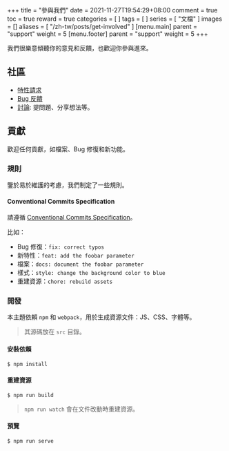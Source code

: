 +++
title = "參與我們"
date = 2021-11-27T19:54:29+08:00
comment = true
toc = true
reward = true
categories = [
]
tags = [
]
series = [
  "文檔"
]
images = []
aliases = [
  "/zh-tw/posts/get-involved"
]
[menu.main]
  parent = "support"
  weight = 5
[menu.footer]
  parent = "support"
  weight = 5
+++

我們很樂意傾聽你的意見和反饋，也歡迎你參與進來。

<!--more-->

## 社區

- [特性請求](https://github.com/razonyang/hugo-theme-bootstrap/issues/new?template=feature_request.md)
- [Bug 反饋](https://github.com/razonyang/hugo-theme-bootstrap/issues/new?template=bug_report.md)
- [討論](https://github.com/razonyang/hugo-theme-bootstrap/discussions): 提問題、分享想法等。

## 貢獻

歡迎任何貢獻，如檔案、Bug 修復和新功能。

### 規則

鑒於易於維護的考慮，我們制定了一些規則。

#### Conventional Commits Specification

請遵循 [Conventional Commits Specification](https://www.conventionalcommits.org/en/v1.0.0/)。

比如：

- Bug 修復：`fix: correct typos`
- 新特性：`feat: add the foobar parameter`
- 檔案：`docs: document the foobar parameter`
- 樣式：`style: change the background color to blue`
- 重建資源：`chore: rebuild assets`

### 開發

本主題依賴 `npm` 和 `webpack`，用於生成資源文件：JS、CSS、字體等。

> 其源碼放在 `src` 目錄。

#### 安裝依賴

```shell
$ npm install
```

#### 重建資源

```shell
$ npm run build
```

> `npm run watch` 會在文件改動時重建資源。

#### 預覽

```shell
$ npm run serve
```
